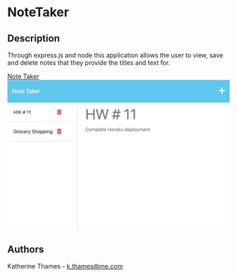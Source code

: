 # NoteTaker

## Description
Through express.js and node this application allows the user to view, save and delete notes that they provide the titles and text for. 

[Note Taker](https://kthames.github.io/NoteTaker/])
![Note Taker](./Develop/assets/NoteTakerSS.png)

## Authors

Katherine Thames - k.thames@me.com
